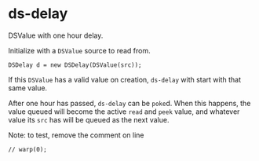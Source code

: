 # ds-delay

DSValue with one hour delay.

Initialize with a `DSValue` source to read from.

```
DSDelay d = new DSDelay(DSValue(src));
```

If this `DSValue` has a valid value on creation, `ds-delay` with start with that same value.

After one hour has passed, `ds-delay` can be `poke`d. When this happens, the value queued will become the active `read` and `peek` value, and whatever value its `src` has will be queued as the next value.

Note: to test, remove the comment on line

`// warp(0);`
